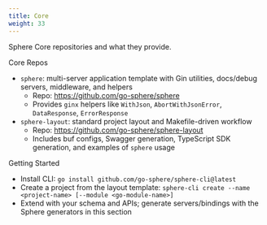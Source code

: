```yaml
---
title: Core
weight: 33
---
```


Sphere Core repositories and what they provide.

Core Repos
- `sphere`: multi-server application template with Gin utilities, docs/debug servers, middleware, and helpers
  - Repo: https://github.com/go-sphere/sphere
  - Provides `ginx` helpers like `WithJson`, `AbortWithJsonError`, `DataResponse`, `ErrorResponse`
- `sphere-layout`: standard project layout and Makefile-driven workflow
  - Repo: https://github.com/go-sphere/sphere-layout
  - Includes buf configs, Swagger generation, TypeScript SDK generation, and examples of `sphere` usage

Getting Started
- Install CLI: `go install github.com/go-sphere/sphere-cli@latest`
- Create a project from the layout template: `sphere-cli create --name <project-name> [--module <go-module-name>]`
- Extend with your schema and APIs; generate servers/bindings with the Sphere generators in this section
